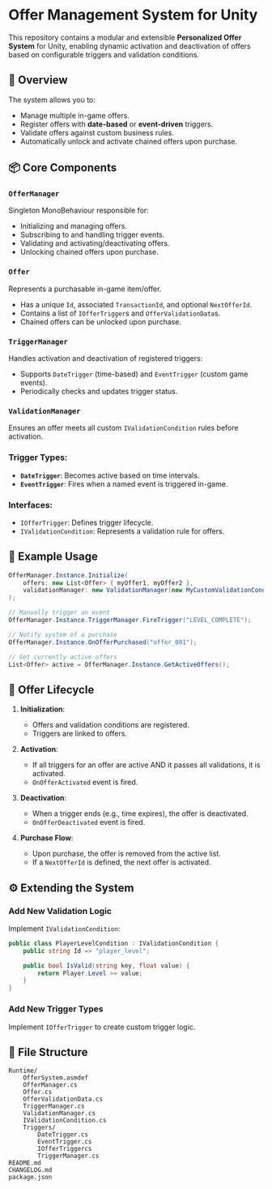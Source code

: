 # Offer Management System for Unity

This repository contains a modular and extensible **Personalized Offer System** for Unity, enabling dynamic activation and deactivation of offers 
based on configurable triggers and validation conditions.

## 🧩 Overview

The system allows you to:
- Manage multiple in-game offers.
- Register offers with **date-based** or **event-driven** triggers.
- Validate offers against custom business rules.
- Automatically unlock and activate chained offers upon purchase.

## 📦 Core Components

### `OfferManager`
Singleton MonoBehaviour responsible for:
- Initializing and managing offers.
- Subscribing to and handling trigger events.
- Validating and activating/deactivating offers.
- Unlocking chained offers upon purchase.

### `Offer`
Represents a purchasable in-game item/offer.
- Has a unique `Id`, associated `TransactionId`, and optional `NextOfferId`.
- Contains a list of `IOfferTrigger`s and `OfferValidationData`s.
- Chained offers can be unlocked upon purchase.

### `TriggerManager`
Handles activation and deactivation of registered triggers:
- Supports `DateTrigger` (time-based) and `EventTrigger` (custom game events).
- Periodically checks and updates trigger status.

### `ValidationManager`
Ensures an offer meets all custom `IValidationCondition` rules before activation.

### Trigger Types:
- **`DateTrigger`**: Becomes active based on time intervals.
- **`EventTrigger`**: Fires when a named event is triggered in-game.

### Interfaces:
- `IOfferTrigger`: Defines trigger lifecycle.
- `IValidationCondition`: Represents a validation rule for offers.

## 🧪 Example Usage

```csharp
OfferManager.Instance.Initialize(
    offers: new List<Offer> { myOffer1, myOffer2 },
    validationManager: new ValidationManager(new MyCustomValidationCondition())
);

// Manually trigger an event
OfferManager.Instance.TriggerManager.FireTrigger("LEVEL_COMPLETE");

// Notify system of a purchase
OfferManager.Instance.OnOfferPurchased("offer_001");

// Get currently active offers
List<Offer> active = OfferManager.Instance.GetActiveOffers();
```

## 🔄 Offer Lifecycle

1. **Initialization**:
   - Offers and validation conditions are registered.
   - Triggers are linked to offers.

2. **Activation**:
   - If all triggers for an offer are active AND it passes all validations, it is activated.
   - `OnOfferActivated` event is fired.

3. **Deactivation**:
   - When a trigger ends (e.g., time expires), the offer is deactivated.
   - `OnOfferDeactivated` event is fired.

4. **Purchase Flow**:
   - Upon purchase, the offer is removed from the active list.
   - If a `NextOfferId` is defined, the next offer is activated.

## ⚙️ Extending the System

### Add New Validation Logic
Implement `IValidationCondition`:
```csharp
public class PlayerLevelCondition : IValidationCondition {
    public string Id => "player_level";

    public bool IsValid(string key, float value) {
        return Player.Level >= value;
    }
}
```

### Add New Trigger Types
Implement `IOfferTrigger` to create custom trigger logic.

## 📂 File Structure

```
Runtime/
    OfferSystem.asmdef
    OfferManager.cs
    Offer.cs
    OfferValidationData.cs
    TriggerManager.cs
    ValidationManager.cs
    IValidationCondition.cs
    Triggers/
        DateTrigger.cs
        EventTrigger.cs
        IOfferTriggercs 
        TriggerManager.cs
README.md
CHANGELOG.md
package.json
```
